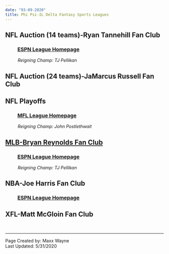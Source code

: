 ```yaml
---
date: "03-09-2020"
title: Phi Psi-IL Delta Fantasy Sports Leagues
---
```


## **NFL Auction (14 teams)-Ryan Tannehill Fan Club**
### &nbsp; &nbsp; &nbsp; &nbsp; &nbsp; [ESPN League Homepage](https://fantasy.espn.com/football/league?leagueId=21575912)
&nbsp; &nbsp; &nbsp; &nbsp; &nbsp; *Reigning Champ: TJ Pellikan*
## **NFL Auction (24 teams)-JaMarcus Russell Fan Club**
## **NFL Playoffs**
### &nbsp; &nbsp; &nbsp; &nbsp; &nbsp; [MFL League Homepage](https://www63.myfantasyleague.com/2019/home/38637#0)
&nbsp; &nbsp; &nbsp; &nbsp; &nbsp; *Reigning Champ: John Postlethwait*
## **[MLB-Bryan Reynolds Fan Club](./main-page.html)**
### &nbsp; &nbsp; &nbsp; &nbsp; &nbsp; [ESPN League Homepage](https://fantasy.espn.com/baseball/league?leagueId=62615350)
&nbsp; &nbsp; &nbsp; &nbsp; &nbsp; *Reigning Champ: TJ Pellikan*
## **NBA-Joe Harris Fan Club**
### &nbsp; &nbsp; &nbsp; &nbsp; &nbsp; [ESPN League Homepage](https://fantasy.espn.com/basketball/league?leagueId=59873460)
## **XFL-Matt McGloin Fan Club**

<br>

---

Page Created by: Maxx Wayne
<br>
Last Updated: 5/31/2020
